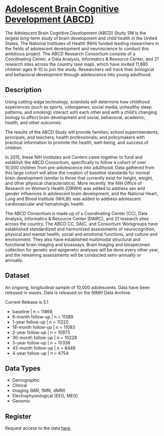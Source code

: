# [Adolescent Brain Cognitive Development (ABCD)](https://abcdstudy.org/)

The Adolescent Brain Cognitive Development (ABCD) Study SM is the largest long-term study of brain development and child health in the United States. The National Institutes of Health (NIH) funded leading researchers in the fields of adolescent development and neuroscience to conduct this ambitious project. The ABCD Research Consortium consists of a Coordinating Center, a Data Analysis, Informatics & Resource Center, and 21 research sites across the country (see map), which have invited 11,880 children ages 9-10 to join the study. Researchers will track their biological and behavioral development through adolescence into young adulthood.

## Description

Using cutting-edge technology, scientists will determine how childhood experiences (such as sports, videogames, social media, unhealthy sleep patterns, and smoking) interact with each other and with a child’s changing biology to affect brain development and social, behavioral, academic, health, and other outcomes.

The results of the ABCD Study will provide families; school superintendents, principals, and teachers; health professionals; and policymakers with practical information to promote the health, well-being, and success of children.

In 2015, these NIH Institutes and Centers came together to fund and establish the ABCD Consortium, specifically to follow a cohort of over 10,000 children from pre-adolescence into adulthood. Data gathered from this large cohort will allow the creation of baseline standards for normal brain development (similar to those that currently exist for height, weight, and other physical characteristics). More recently, the NIH Office of Research on Women’s Health (ORWH) was added to address sex and gender influences in adolescent brain development, and the National Heart, Lung and Blood Institute (NHLBI) was added to address adolescent cardiovascular and hematologic health.

The ABCD Consortium is made up of a Coordinating Center (CC), Data Analysis, Informatics & Resource Center (DAIRC), and 21 research sites across the country. The ABCD CC, DAIC, and Consortium Workgroups have established standardized and harmonized assessments of neurocognition, physical and mental health, social and emotional functions, and culture and environment. They also have established multimodal structural and functional brain imaging and bioassays. Brain imaging and biospecimen collection for genetic and epigenetic analyses will be done every other year, and the remaining assessments will be conducted semi-annually or annually.

## Dataset

An ongoing, longitudinal sample of 10,000 adolescents. Data have been released in waves. Data is released on the NIMH Data Archive.

Current Release is 5.1
- baseline 	      | n = 11868
- 6-month follow-up   |	n = 11389
- 1-year follow-up    |	n = 11220
- 18-month follow-up  |	n = 11083
- 2-year follow-up    |	n = 10973
- 30-month follow-up  |	n = 10228
- 3-year follow-up    |	n = 10336
- 42-month follow-up  |	n = 8449
- 4-year follow-up    |	n = 4754

## Data Types

- Demographic
- Clinical
- Imaging (MRI, fMRI, dMRI)
- Electrophysiological (EEG, MEG)
- Genomic

## Register

Request access to the data [here](https://urldefense.com/v3/__https:/nda.nih.gov/user/dashboard/data_permissions.html__;!!Mih3wA!GkU8fdKUK7LWmLe48dXP99GMMrYe9qvqBx2RzxOT4jE4lZjFCRaER7f2B1ZldiCwzdFmQY96x6BVDaiSmrxfhQ$).